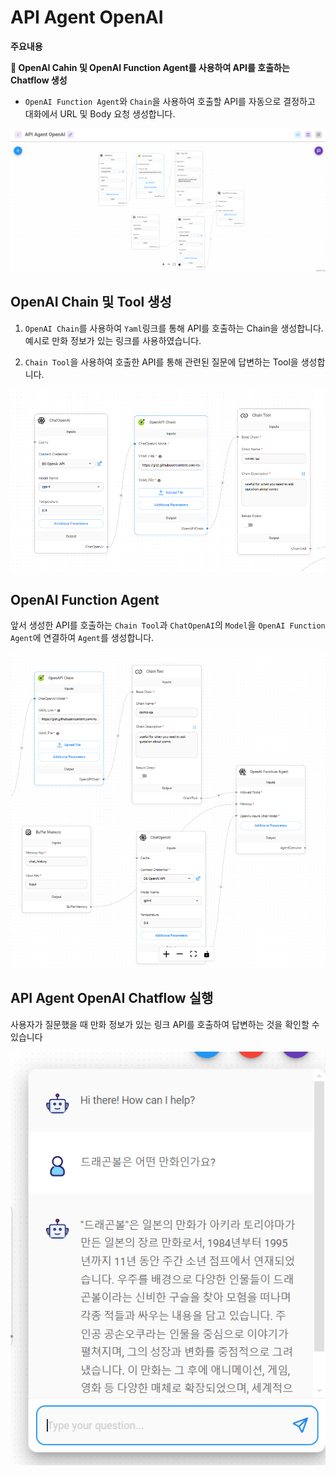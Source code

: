 # API Agent OpenAI

**주요내용**

**🤖 OpenAI Cahin 및 OpenAI Function Agent를 사용하여 API를 호출하는 Chatflow 생성**

- `OpenAI Function Agent`와 `Chain`을 사용하여 호출할 API를 자동으로 결정하고 대화에서 URL 및 Body 요청 생성합니다.

<img src="./images/API Agent OpenAI.png" alt="API Agent OpenAI">


## OpenAI Chain 및 Tool 생성

1. `OpenAI Chain`를 사용하여 `Yaml`링크를 통해 API를 호출하는 Chain을 생성합니다. 예시로 만화 정보가 있는 링크를 사용하였습니다.

2. `Chain Tool`을 사용하여 호출한 API를 통해 관련된 질문에 답변하는 Tool을 생성합니다.

<img src="./images/API Agent OpenAI OpenAIChain.png">


## OpenAI Function Agent

앞서 생성한 API를 호출하는 `Chain Tool`과  `ChatOpenAI`의 `Model`을 `OpenAI Function Agent`에 연결하여 `Agent`를 생성합니다.

<img src="./images/API Agent OpenAI Agent.png">

## API Agent OpenAI Chatflow 실행

사용자가 질문했을 때 만화 정보가 있는 링크 API를 호출하여 답변하는 것을 확인할 수 있습니다

<img src="./images/API Agent OpenAI execute.png">